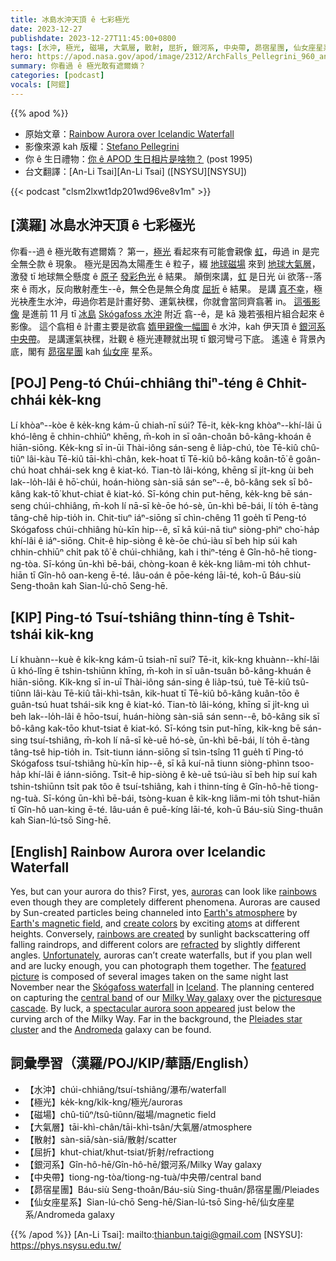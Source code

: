 ```yaml
---
title: 冰島水沖天頂 ê 七彩極光
date: 2023-12-27
publishdate: 2023-12-27T11:45:00+0800
tags: [水沖, 極光, 磁場, 大氣層, 散射, 屈折, 銀河系, 中央帶, 昴宿星團, 仙女座星系]
hero: https://apod.nasa.gov/apod/image/2312/ArchFalls_Pellegrini_960_annotated.jpg
summary: 你看過 ê 極光敢有遮爾媠？
categories: [podcast]
vocals: [阿錕]
---
```


{{% apod %}}

- 原始文章：[Rainbow Aurora over Icelandic Waterfall](https://apod.nasa.gov/apod/ap231227.html)
- 影像來源 kah 版權：[Stefano Pellegrini](https://www.instagram.com/pels_photo/)
- 你 ê 生日禮物：[你 ê APOD 生日相片是啥物？](https://apod.nasa.gov/apod/calendar/allyears.html) (post 1995)
- 台文翻譯：[An-Li Tsai][An-Li Tsai] ([NSYSU][NSYSU])

{{< podcast "clsm2lxwt1dp201wd96ve8v1m" >}}

## [漢羅] 冰島水沖天頂 ê 七彩極光
你看--過 ê 極光敢有遮爾媠？
第一，[極光][auroras] 看起來有可能會親像 [虹][rainbows]，毋過 in 是完全無仝款 ê 現象。
極光是因為太陽產生 ê 粒子，綴 [地球磁場][Earth's magnetic field] 來到 [地球大氣層][Earth's atmosphere]，激發 tī 地球無仝懸度 ê [原子][atom] [發彩色光][create colors] ê 結果。
顛倒來講，[虹][rainbows are created] 是日光 ùi 欲落--落來 ê 雨水，反向散射產生--ê，無仝色是無仝角度 [屈折][refracted] ê 結果。
是講 [真不幸][Unfortunately]，極光袂產生水沖，毋過你若是計畫好勢、運氣袂䆀，你就會當同齊翕著 in。
[這張影像][featured picture] 是進前 11 月 tī [冰島][Iceland] [Skógafoss 水沖][Skógafoss waterfall] 附近 翕--ê，是 kā 幾若張相片組合起來 ê 影像。
這个翕相 ê 計畫主要是欲翕 [媠甲親像一幅圖][picturesque] ê 水沖，kah 伊天頂 ê [銀河系][Milky Way galaxy] [中央帶][central band]。
是講運氣袂䆀，壯觀 ê 極光連鞭就出現 tī 銀河彎弓下底。
遙遠 ê 背景內底，閣有 [昴宿星團][Pleiades star cluster] kah [仙女座][Andromeda] 星系。

## [POJ] Peng-tó Chúi-chhiâng thiⁿ-téng ê Chhit-chhái ke̍k-kng
Lí khòaⁿ--kòe ê ke̍k-kng kám-ū chiah-nī súi?
Tē-it, ke̍k-kng khòaⁿ--khí-lâi ū khó-lêng ē chhin-chhiūⁿ khēng, m̄-koh in sī oân-choân bô-kâng-khoán ê hiān-siōng.
Ke̍k-kng sī in-ūi Thài-iông sán-seng ê lia̍p-chú, tòe Tē-kiû chû-tiûⁿ lâi-kàu Tē-kiû tāi-khì-chân, kek-hoat tī Tē-kiû bô-kâng koân-tō͘ ê goân-chú hoat chhái-sek kng ê kiat-kó.
Tian-tò lâi-kóng, khēng sī ji̍t-kng ùi beh lak--lo̍h-lâi ê hō͘-chúi, hoán-hiòng sàn-siā sán seⁿ--ê, bô-kâng sek sī bô-kâng kak-tō͘ khut-chiat ê kiat-kó.
Sī-kóng chin put-hēng, ke̍k-kng bē sán-seng chúi-chhiâng, m̄-koh lí nā-sī kè-ōe hó-sè, ūn-khì bē-bái, lí to̍h ē-tàng tâng-chê hip-tio̍h in.
Chit-tiuⁿ iáⁿ-siōng sī chìn-chêng 11 goe̍h tī Peng-tó Skógafoss chúi-chhiâng hù-kīn hip--ê, sī kā kúi-nā tiuⁿ siòng-phìⁿ cho͘-ha̍p khí-lâi ê iáⁿ-siōng.
Chit-ê hip-siòng ê kè-ōe chú-iàu sī beh hip súi kah chhin-chhiūⁿ chi̍t pak tô͘ ê chúi-chhiâng, kah i thiⁿ-téng ê Gîn-hô-hē tiong-ng-tòa.
Sī-kóng ūn-khì bē-bái, chòng-koan ê ke̍k-kng liâm-mi to̍h chhut-hiān tī Gîn-hô oan-keng ē-té.
Iâu-oán ê pōe-kéng lāi-té, koh-ū Báu-siù Seng-thoân kah Sian-lú-chō Seng-hē.

## [KIP] Ping-tó Tsuí-tshiâng thinn-tíng ê Tshit-tshái ki̍k-kng
Lí khuànn--kuè ê ki̍k-kng kám-ū tsiah-nī suí?
Tē-it, ki̍k-kng khuànn--khí-lâi ū khó-lîng ē tshin-tshiūnn khīng, m̄-koh in sī uân-tsuân bô-kâng-khuán ê hiān-siōng.
Ki̍k-kng sī in-uī Thài-iông sán-sing ê lia̍p-tsú, tuè Tē-kiû tsû-tiûnn lâi-kàu Tē-kiû tāi-khì-tsân, kik-huat tī Tē-kiû bô-kâng kuân-tōo ê guân-tsú huat tshái-sik kng ê kiat-kó.
Tian-tò lâi-kóng, khīng sī ji̍t-kng uì beh lak--lo̍h-lâi ê hōo-tsuí, huán-hiòng sàn-siā sán senn--ê, bô-kâng sik sī bô-kâng kak-tōo khut-tsiat ê kiat-kó.
Sī-kóng tsin put-hīng, ki̍k-kng bē sán-sing tsuí-tshiâng, m̄-koh lí nā-sī kè-uē hó-sè, ūn-khì bē-bái, lí to̍h ē-tàng tâng-tsê hip-tio̍h in.
Tsit-tiunn iánn-siōng sī tsìn-tsîng 11 gue̍h tī Ping-tó Skógafoss tsuí-tshiâng hù-kīn hip--ê, sī kā kuí-nā tiunn siòng-phìnn tsoo-ha̍p khí-lâi ê iánn-siōng.
Tsit-ê hip-siòng ê kè-uē tsú-iàu sī beh hip suí kah tshin-tshiūnn tsi̍t pak tôo ê tsuí-tshiâng, kah i thinn-tíng ê Gîn-hô-hē tiong-ng-tuà.
Sī-kóng ūn-khì bē-bái, tsòng-kuan ê ki̍k-kng liâm-mi to̍h tshut-hiān tī Gîn-hô uan-king ē-té.
Iâu-uán ê puē-kíng lāi-té, koh-ū Báu-siù Sing-thuân kah Sian-lú-tsō Sing-hē.

## [English] Rainbow Aurora over Icelandic Waterfall
Yes, but can your aurora do this?
First, yes, [auroras][auroras] can look like [rainbows][rainbows] even though they are completely different phenomena.
Auroras are caused by Sun-created particles being channeled into [Earth's atmosphere][Earth's atmosphere] by [Earth's magnetic field][Earth's magnetic field], and [create colors][create colors] by exciting [atom][atom]s at different heights.
Conversely, [rainbows are created][rainbows are created] by sunlight backscattering off falling raindrops, and different colors are [refracted][refracted] by slightly different angles.
[Unfortunately][Unfortunately], auroras can’t create waterfalls, but if you plan well and are lucky enough, you can photograph them together.
The [featured picture][featured picture] is composed of several images taken on the same night last November near the [Skógafoss waterfall][Skógafoss waterfall] in [Iceland][Iceland].
The planning centered on capturing the [central band][central band] of our [Milky Way galaxy][Milky Way galaxy] over the [picturesque][picturesque] [cascade][cascade].
By luck, a [spectacular aurora soon appeared][spectacular aurora soon appeared] just below the curving arch of the Milky Way.
Far in the background, the [Pleiades star cluster][Pleiades star cluster] and the [Andromeda][Andromeda] galaxy can be found.

## 詞彙學習（漢羅/POJ/KIP/華語/English）
- 【水沖】chúi-chhiâng/tsuí-tshiâng/瀑布/waterfall
- 【極光】ke̍k-kng/ki̍k-kng/極光/auroras
- 【磁場】chû-tiûⁿ/tsû-tiûnn/磁場/magnetic field
- 【大氣層】tāi-khì-chân/tāi-khì-tsân/大氣層/atmosphere
- 【散射】sàn-siā/sàn-siā/散射/scatter
- 【屈折】khut-chiat/khut-tsiat/折射/refractiong
- 【銀河系】Gîn-hô-hē/Gîn-hô-hē/銀河系/Milky Way galaxy
- 【中央帶】tiong-ng-tòa/tiong-ng-tuà/中央帶/central band
- 【昴宿星團】Báu-siù Seng-thoân/Báu-siù Sing-thuân/昴宿星團/Pleiades
- 【仙女座星系】Sian-lú-chō Seng-hē/Sian-lú-tsō Sing-hē/仙女座星系/Andromeda galaxy

{{% /apod %}}
[An-Li Tsai]: mailto:thianbun.taigi@gmail.com
[NSYSU]: https://phys.nsysu.edu.tw/

[copyright]: https://apod.nasa.gov/apod/fap/lib/about_apod.html#srapply
[License]: https://creativecommons.org/licenses/by/3.0/

[auroras]:https://spaceplace.nasa.gov/aurora/
[rainbows]:https://apod.nasa.gov/apod/ap140930.html
[Earth's atmosphere]:https://climate.nasa.gov/news/2919/earths-atmosphere-a-multi-layered-cake/
[Earth's magnetic field]:https://www.nasa.gov/image-article/earths-magnetosphere-3/
[create colors]:https://svs.gsfc.nasa.gov/20056
[atom]:https://en.wikipedia.org/wiki/Atom
[rainbows are created]:https://education.nationalgeographic.org/resource/rainbow/
[refracted]:https://en.wikipedia.org/wiki/Refraction
[Unfortunately]:https://media.istockphoto.com/id/854269380/photo/golden-retriever-face-and-hand.jpg?s=612x612&w=0&k=20&c=AzjIMNJB3PqXciBWggT64jmFwCgPw8FTWllTFzf48rM=
[featured picture]:https://www.instagram.com/p/C0j1H5wsAAr/
[Skógafoss waterfall]:https://youtu.be/-eejVvSLQfk
[Iceland]:https://en.wikipedia.org/wiki/Iceland
[central band]:https://apod.nasa.gov/apod/ap230620.html
[Milky Way galaxy]:https://science.nasa.gov/resource/the-milky-way-galaxy/
[picturesque]:https://apod.nasa.gov/apod/ap230704.html
[cascade]:https://apod.nasa.gov/apod/ap211101.html
[spectacular aurora soon appeared]:https://img.huffingtonpost.com/asset/5bad12683c000032000b0e42.jpeg
[Pleiades star cluster]:https://en.wikipedia.org/wiki/Pleiades
[Andromeda]:https://apod.nasa.gov/apod/ap231113.html
